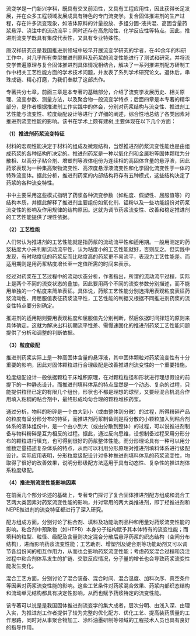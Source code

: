 流变学是一门新兴学科，既具有交叉前沿性，又具有工程应用性，因此获得长足发展，并在众多工程领域发展成具有特色的专门流变学。复合固体推进剂的生产过程，存在许多流变现象，如液体原料的计量投放、多组分固-液共混、高固含量药浆悬浮、浇注中的流动流平；同时还存在高危险性、化学反应性等特点。因此，推进剂流变学既具有集成代表性，又具有专业特殊性。

唐汉祥研究员是我国推进剂领域中较早开展流变学研究的学者，在40余年的科研工作中，对几乎所有类型推进剂原料及药浆的流变性能进行了测试和研究，并将流变学普遍原理与复合固体推进剂具体情况相结合，解决了一系列推进剂配方研制工作中相关工艺性能方面的学术技术问题，并发表了系列学术研究论文。退休后，串珠成链、精心打磨，为我们奉献了这部杰作。

专著共分七章，前面三章是本专著的基础部分，介绍了流变学发展历史、相关原理、流变参数、测量方法，以及聚合物一般流变学特点；后面四章是本专著的精华部分，是作者根据推进剂工作实践中的体会，分别对药浆结构与流变性、推进剂工艺性能与流变性、粒度级配设计等进行了详细的阐述，综合性地总结了各类因素对推进剂流变性能的影响。该书在学术上颇有建树,主要体现在以下几个方面：

**（1）推进剂药浆流变特征**

材料的宏观性能决定于材料的组成及微观结构，当然推进剂药浆流变性能也是由组成药浆的各种结构所决定的。推进剂药浆是一种以氧化剂和金属粉等固体颗粒为分散相、以高分子粘合剂、增塑剂等液体组份为连续相的高固体含量的悬浮液，因此药浆表现为一种集高聚物流变性、高浓度悬浮液流变性和化学固化流变性于一体的特殊流变体。据此分析，推进剂药浆的内部结构将存有五种模式，这些结构决定了药浆的各种流变特性。

书中主要采用这些模式指明了药浆各种流变参数（如粘度、假塑性、屈服值等）的结构本质，并据此解释了推进剂主要组份如氧化剂、铝粉以及一些功能组份对药浆流变性的影响及作用规律的结构原因。这就为调节药浆流变性、改善和稳定推进剂的工艺性能提供了理性依据。

**（2）工艺性能**

人们常认为推进剂的工艺性能就是指药浆的流动流平性和适用期。一般用测定的药浆粘度大小来判断流动流平性，认为粘度小的工艺性能就好，否则反之。但实践中发现，有时粘度低的药浆反而比粘度高的药浆更不易流平，表现为工艺性能差。而适用期则是用药浆粘度增长至一定值所需的时间来表示。

经过对药浆在工艺过程中的流动状态分析，作者指出，所谓的流动流平过程，实际上是两个不同的流变状态的叠加，因此要用两个不同的流变参数分别描述，而不能用单独的一个粘度来简单表征。具体说，药浆工艺性能分别选择用表观粘度表征药浆流动性、用屈服值表征药浆流平性，工艺性能的判据又根据不同推进剂药浆的流变性特点要分别确定。

推进剂的适用期则要用表观粘度和屈服值先分别判断，然后依据时间择短的原则来具体确定。这就为解决出料初期流平性差、需慢速固化的推进剂药浆工艺性能问题提供了分析和调整的判断依据。

**（3）粒度级配**

推进剂药浆实际上是一种高固体含量的悬浮液，其中固体颗粒对药浆流变性有十分重要的影响，因此对固体颗粒进行合理级配是改善推进剂流变性的一个重要措施。

粒度级配设计一般依据颗粒干床堆积原理，在对颗粒粒径和形状进行理想假设的前提下的一种静态设计。而推进剂填料体系的特点显然是一个动态、复杂的过程，只能提供粒径已定的有限几个组份，形状也不都是理想的球型，又要经混合机混合作用填入粘稠的粘合剂中，最终形成均匀合理的颗粒堆积药浆。

通过分析，物料的粉碎是一个由大到小（或由整体到分散）的过程，所得粉碎产品的粒度有呈分形分布的特征，而推进剂药浆制备则是将分散的小颗粒加入到粘合剂体系的液体组份中，是一个由小到大（或由分散到整体）的过程，可以说推进剂制备与物料粉碎是互为相反的过程。据此，通过反向思维，设想制备过程采用分形分布的颗粒进行填充，也可得到很好的药浆整体性能。而分形理论具有一种可以用分维数定量描述复杂体系的特点，从而可以利用分形原理对推进剂填料体系进行级配设计。实际应用表明，分形粒度级配设计对多种推进剂填料体系的药浆流变性，均取得了很好的改善效果，说明分形级配方法适用于具有动态性、复杂性的推进剂体系粒度级配。

**（4）推进剂流变性能影响因素**

在前面几个部分论述的基础上，专著专门探讨了复合固体推进剂配方组成和混合工艺两大类因素对药浆流变性能的影响，并对常用的两大类推进剂，即丁羟推进剂和NEPE推进剂的流变特征都进行了深入研究。

配方组成方面，分别讨论了粘合剂、填料及功能助剂品种和用量对药浆流变性能的影响。粘合剂中预聚物（如HTPB）本身分子结构赋予其本体特有的流变性能；而填料的粒型、粒径、级配及含量则决定混合分散后悬浮药浆的织态结构（空间分布结构），进而影响药浆流变性能；工艺助剂、增塑剂及键合剂等功能助剂又可以调节各组份间的相互作用力，从而也会影响药浆流变性能；考虑药浆混合过程和浇注过程中粘合剂体系发生的扩链、交联反应情况，分子量的增长也会导致药浆流变性能发生变化。

混合工艺方面，分别讨论了混合装备、混合时间、混合温度、加料次序、真空条件等因素对药浆流变性能的影响。这些工艺条件对药浆混合效果、药浆内部织态结构和流动单元结构都具有决定性影响，从而也赋予药浆特定的流变性能。

该专著可以说是是我国固体推进剂流变学的集大成者，层次分明、由浅入深、由理入实，为推进剂工作者提供了较为完整的优化配方、优化工艺、提高装药质量的工作思路，同时对从事聚合物加工、涂料油墨研制等领域的工程技术人员也具有良好的指导作用。